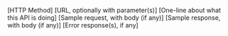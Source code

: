 [HTTP Method] [URL, optionally with parameter(s)]
[One-line about what this API is doing]
[Sample request, with body (if any)]
[Sample response, with body (if any)]
[Error response(s), if any]

